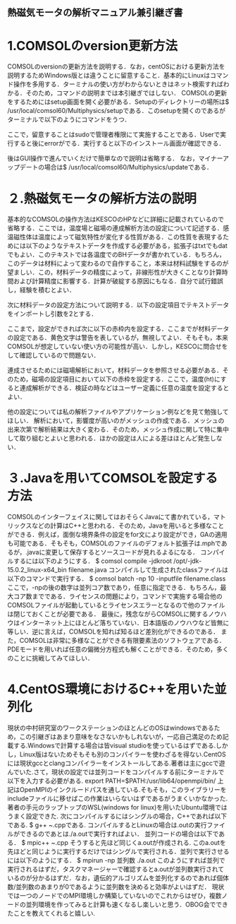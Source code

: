## 熱磁気モータの解析マニュアル兼引継ぎ書


# 1.COMSOLのversion更新方法
COMSOLのversionの更新方法を説明する．なお，centOSにおける更新方法を説明するためWindows版とは違うことに留意すること．基本的にLinuxはコマンド操作を多用する．ターミナルの使い方がわからないときはネット検索すればわかる．そのため，コマンドの説明までは本引継ぎではしない．
COMSOLの更新をするためにはsetup画面を開く必要がある．Setupのディレクトリーの場所は$ /usr/local/comsol60/Multiphysics/setupである．このsetupを開くのであるがターミナルで以下のようにコマンドをうつ．

 
ここで，留意することはsudoで管理者権限にて実施することである．Userで実行すると後にerrorがでる．実行すると以下のインストール画面が確認できる．

 
後はGUI操作で進んでいくだけで簡単なので説明は省略する．
なお，マイナーアップデートの場合は$ /usr/local/comsol60/Multiphysics/updateである．

# ２.熱磁気モータの解析方法の説明
基本的なCOMSOLの操作方法はKESCOのHPなどに詳細に記載されているので省略する．ここでは，温度場と磁場の連成解析方法の設定について記述する．感温磁性体は温度によって磁気特性が変化する性質がある．この性質を表現するためには以下のようなテキストデータを作成する必要がある，拡張子はtxtでもdatでもよい．このテキストでは各温度でのBHデータが書かれている．もちろん，このデータは材料によって変わるので自作すること，本来は材料試験をするのが望ましい．この，材料データの精度によって，非線形性が大きくことなり計算時間および計算精度に影響する．計算が破綻する原因にもなる．自分で試行錯誤し，経験を積むとよい．
 
次に材料データの設定方法について説明する．以下の設定項目でテキストデータをインポートし引数を2とする．
 
ここまで，設定ができれば次に以下の赤枠内を設定する．ここまでが材料データの設定である．黄色文字は警告を表しているが，無視してよい．そもそも，本来COMSOLが想定していない使い方の可能性が高い．しかし，KESCOに問合せをして確認しているので問題ない．
 
連成させるためには磁場解析において，材料データを参照させる必要がある．そのため，磁場の設定項目において以下の赤枠を設定する．ここで，温度(ht)にすると連成解析ができる．検証の時などはユーザー定義に任意の温度を設定するとよい．
 
他の設定については私の解析ファイルやアプリケーション例などを見て勉強してほしい．
解析において，影響度が高いのがメッシュの作成である．メッシュの出来次第で解析結果は大きく変わる．そのため，メッシュ作成に関して特に集中して取り組むとよいと思われる．ほかの設定は人による差はほとんど発生しない．

# ３.Javaを用いてCOMSOLを設定する方法
COMSOLのインターフェイスに関してはおそらくJavaにて書かれている，マトリックスなどの計算はC++と思われる．そのため，Javaを用いると多様なことができる．例えば，面倒な境界条件の設定をfor文により設定ができ，GAの適用も可能である．そもそも，COMSOLのファイルのデフォルト拡張子は.mphであるが，.javaに変更して保存するとソースコードが見れるよるになる．
コンパイルするには以下のようにする．
$ comsol compile -jdkroot /opt/-jdk-15.0.2_linux-x64_bin filename.java
コンパイルして生成されたclassファイルは以下のコマンドで実行する．
$ comsol batch -np 10 -inputfile filename.class
ここで，-npの後の数字は並列コア数であり，任意に指定できる．もちろん，最大コア数までである．ライセンスの問題により，コマンドで実施する場合他のCOMSOLファイルが起動しているとライセンスエラーとなるので他のファイルは閉じておくことが必要である．
最後に，残念ながらCOMSOLに関するノウハウはインターネット上にほとんど落ちていない．日本語版のノウハウなど皆無に等しい．逆に言えば，COMSOLを知れば知るほど差別化ができるのである．
また，COMSOLは非常に多様なことができる有限要素法のソフトウェアである．PDEモードを用いれば任意の偏微分方程式も解くことができる．そのため，多くのことに挑戦してみてほしい．

# 4.CentOS環境におけるC++を用いた並列化
現状の中村研究室のワークステーションのほとんどのOSはwindowsであるため，この引継ぎはあまり意味をなさないかもしれないが，一応自己満足のため記載する.Windowsで計算する場合は皆visual studioを使っているはずである.しかし，Linux版はないためそもそも別のコンパイラーを使わざるを得ない.CentOSには現状gccとclangコンパイラーをインストールしてある.著者は主にgccで遊んでいた.さて，現状の設定では並列コードをコンパイルする前にターミナルで以下を入力する必要がある.
 export PATH=$PATH:/usr/lib64/openmpi/bin/
上記はOpenMPIのインクルードパスを通している.そもそも，このライブラリーをincludeファイルに移せばこの作業はいらないはずであるがうまくいかなかった.著者の手元のラップトップのWSL(windows for linux)を用いたUbuntu環境ではうまく設定できた.
次にコンパイルするにはシングルの場合，C++であれば以下である.
 $ g++ ~.cppである.
コンパイルするとLinuxの場合は.outの実行ファイルができるのであとは./a.outで実行すればよい．
並列コードの場合は以下である．
 $ mpic++ ~.cpp
そうすると先ほど同じくa.outが作成される.
このa.outを先ほどと同じように実行するだけではシングルで実行される．並列で実行させるには以下のようにする．
 $ mpirun -np 並列数 ./a.out
このようにすれば並列で実行されるはずだ，タスクマネージャーで確認するとa.outが並列数実行されているのが分かるはずだ．なお，遺伝的アルゴリズムを並列化するのであれば個体数/並列数のあまりが0であるように並列数を決めると効率がよいはずだ．
現状では一つのノードでのMPI環境しか構築していないのでこれからはぜひ，複数ノードの並列環境を作ってみると計算も速くなるし楽しいと思う．OBOG会でできたことを教えてくれると嬉しい.



